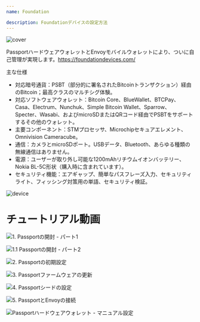 ```yaml
---
name: Foundation

description: Foundationデバイスの設定方法
---
```


![cover](assets/cover.jpeg)

PassportハードウェアウォレットとEnvoyモバイルウォレットにより、ついに自己管理が実現します。https://foundationdevices.com/

主な仕様

- 対応暗号通貨：PSBT（部分的に署名されたBitcoinトランザクション）経由のBitcoin；最高クラスのマルチシグ体験。
- 対応ソフトウェアウォレット：Bitcoin Core、BlueWallet、BTCPay、Casa、Electrum、Nunchuk、Simple Bitcoin Wallet、Sparrow、Specter、Wasabi、およびmicroSDまたはQRコード経由でPSBTをサポートするその他のウォレット。
- 主要コンポーネント：STMプロセッサ、Microchipセキュアエレメント、Omnivision Cameracube。
- 通信：カメラとmicroSDポート。USBデータ、Bluetooth、あらゆる種類の無線通信はありません。
- 電源：ユーザーが取り外し可能な1200mAhリチウムイオンバッテリー、Nokia BL-5C形状（購入時に含まれています）。
- セキュリティ機能：エアギャップ、簡単なパスフレーズ入力、セキュリティライト、フィッシング対策用の単語、セキュリティ検証。

![device](assets/1.webp)

# チュートリアル動画

![1. Passportの開封 - パート1](https://youtu.be/rUGTWWUlCgU)

![1.1 Passportの開封 - パート2](https://youtu.be/IXj-s-7odFQ)

![2. Passportの初期設定](https://youtu.be/o4VxtDdcFUU)

![3. Passportファームウェアの更新](https://youtu.be/YZQF9ATUnHU)

![4. Passportシードの設定](https://youtu.be/3dmLeCnNGSI)

![5. PassportとEnvoyの接続](https://youtu.be/x-EERNXlvrc)

![Passportハードウェアウォレット - マニュアル設定](https://youtu.be/UKzMHsjJFYU)